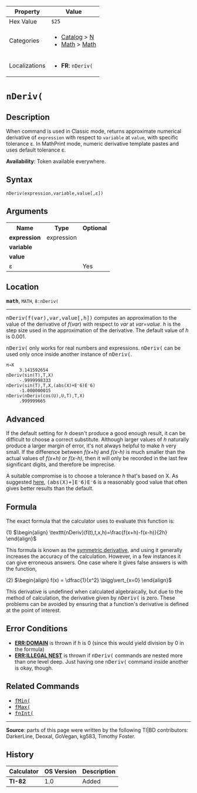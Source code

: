 | Property      | Value |
|---------------|-------|
| Hex Value     | `$25`|
| Categories    | <ul><li>[Catalog](<../categories/Catalog.md>) > [N](<../categories/Catalog.md#N>)</li><li>[Math](<../categories/Math.md>) > [Math](<../categories/Math.md#Math>)</li></ul> |
| Localizations | <ul><li><b>FR</b>: `nDeriv(`</li></ul> |

# `nDeriv(`

## Description
When command is used in Classic mode, returns approximate numerical derivative of `expression` with respect to `variable` at `value`, with specific tolerance ε.
In MathPrint mode, numeric derivative template pastes and uses default tolerance ε.


<b>Availability</b>: Token available everywhere.

## Syntax
`nDeriv(expression,variable,value[,ε])`

## Arguments
<table>
<tr><th>Name</th><th>Type</th><th>Optional</th></tr>

<tr><td><b>expression</b></td><td>expression</td><td></td></tr>

<tr><td><b>variable</b></td><td></td><td></td></tr>

<tr><td><b>value</b></td><td></td><td></td></tr>

<tr><td>ε</td><td></td><td>Yes</td></tr>

</table>

## Location
<tt><kbd><b>math</b></kbd></tt>, `MATH`, `8:nDeriv(`
<hr>

<tt>nDeriv(f(var),var,value[,h])</tt> computes an approximation to the value of the derivative of _f_(_var_) with respect to _var_ at _var_=_value_. _h_ is the step size used in the approximation of the derivative. The default value of _h_ is 0.001.

<tt>nDeriv(</tt> only works for real numbers and expressions. <tt>nDeriv(</tt> can be used only once inside another instance of <tt>nDeriv(</tt>.

```ti-basic
π→X
     3.141592654
nDeriv(sin(T),T,X)
     -.9999998333
nDeriv(sin(T),T,X,(abs(X)+E⁻6)E⁻6)
     -1.000000015
nDeriv(nDeriv(cos(U),U,T),T,X)
     .999999665
```

## Advanced

If the default setting for _h_ doesn't produce a good enough result, it can be difficult to choose a correct substitute. Although larger values of _h_ naturally produce a larger margin of error, it's not always helpful to make _h_ very small. If the difference between _f(x+h)_ and _f(x-h)_ is much smaller than the actual values of _f(x+h)_ or _f(x-h)_, then it will only be recorded in the last few significant digits, and therefore be imprecise.

A suitable compromise is to choose a tolerance _h_ that's based on X. As suggested [here](http://www.unitedti.org/index.php?act=ST&f=54&t=4367&hl=&view=findpost&p=68526), <tt>(abs(X)+]E⁻6)E⁻6</tt> is a reasonably good value that often gives better results than the default.

## Formula

The exact formula that the calculator uses to evaluate this function is:

(1) $`\begin{align} \texttt{nDeriv}(f(t),t,x,h)=\frac{f(x+h)-f(x-h)}{2h} \end{align}`$ 

This formula is known as the [symmetric derivative](https://en.wikipedia.org/wiki/Symmetric_derivative), and using it generally increases the accuracy of the calculation. However, in a few instances it can give erroneous answers. One case where it gives false answers is with the function,

(2) $`\begin{align} f(x) = \dfrac{1}{x^2} \bigg\vert_{x=0} \end{align}`$ 

This derivative is undefined when calculated algebraically, but due to the method of calculation, the derivative given by <tt>nDeriv(</tt> is zero. These problems can be avoided by ensuring that a function's derivative is defined at the point of interest.

## Error Conditions

*   **[ERR:DOMAIN](errors#domain)** is thrown if _h_ is 0 (since this would yield division by 0 in the formula)
*   **[ERR:ILLEGAL NEST](errors#illegalnest)** is thrown if <tt>nDeriv(</tt> commands are nested more than one level deep. Just having one <tt>nDeriv(</tt> command inside another is okay, though.

## Related Commands

*   <tt><a href="fMin(.md">fMin(</a></tt>
*   <tt><a href="fMax(.md">fMax(</a></tt>
*   <tt><a href="fnInt(.md">fnInt(</a></tt>

* * *

**Source**: parts of this page were written by the following TI|BD contributors: DarkerLine, Deoxal, GoVegan, kg583, Timothy Foster.

## History
| Calculator | OS Version | Description |
|------------|------------|-------------|
| <b>TI-82</b> | 1.0 | Added |


